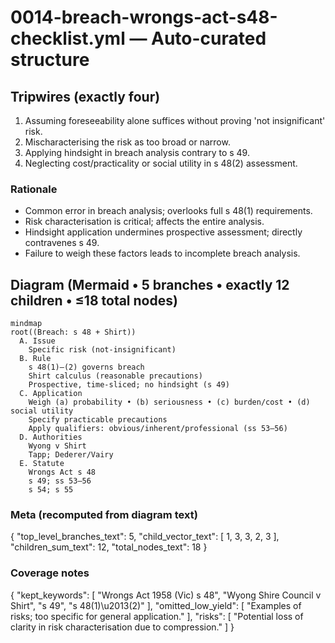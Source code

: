 # 0014-breach-wrongs-act-s48-checklist.yml — Auto-curated structure

## Tripwires (exactly four)

1. Assuming foreseeability alone suffices without proving 'not insignificant' risk.
2. Mischaracterising the risk as too broad or narrow.
3. Applying hindsight in breach analysis contrary to s 49.
4. Neglecting cost/practicality or social utility in s 48(2) assessment.

### Rationale
- Common error in breach analysis; overlooks full s 48(1) requirements.
- Risk characterisation is critical; affects the entire analysis.
- Hindsight application undermines prospective assessment; directly contravenes s 49.
- Failure to weigh these factors leads to incomplete breach analysis.

## Diagram (Mermaid • 5 branches • exactly 12 children • ≤18 total nodes)

```mermaid
mindmap
root((Breach: s 48 + Shirt))
  A. Issue
    Specific risk (not-insignificant)
  B. Rule
    s 48(1)–(2) governs breach
    Shirt calculus (reasonable precautions)
    Prospective, time-sliced; no hindsight (s 49)
  C. Application
    Weigh (a) probability • (b) seriousness • (c) burden/cost • (d) social utility
    Specify practicable precautions
    Apply qualifiers: obvious/inherent/professional (ss 53–56)
  D. Authorities
    Wyong v Shirt
    Tapp; Dederer/Vairy
  E. Statute
    Wrongs Act s 48
    s 49; ss 53–56
    s 54; s 55
```

### Meta (recomputed from diagram text)


{
  "top_level_branches_text": 5,
  "child_vector_text": [
    1,
    3,
    3,
    2,
    3
  ],
  "children_sum_text": 12,
  "total_nodes_text": 18
}

### Coverage notes

{
  "kept_keywords": [
    "Wrongs Act 1958 (Vic) s 48",
    "Wyong Shire Council v Shirt",
    "s 49",
    "s 48(1)\u2013(2)"
  ],
  "omitted_low_yield": [
    "Examples of risks; too specific for general application."
  ],
  "risks": [
    "Potential loss of clarity in risk characterisation due to compression."
  ]
}
